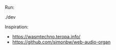 Run:

./dev

Inspiration:

- https://wasmtechno.teropa.info/
- https://github.com/simonbw/web-audio-organ
